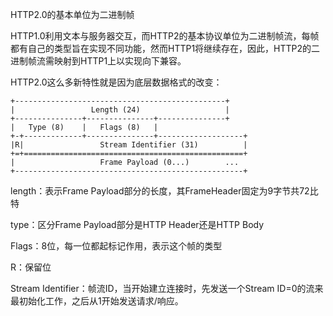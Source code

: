 HTTP2.0的基本单位为二进制帧

HTTP1.0利用文本与服务器交互，而HTTP2的基本协议单位为二进制帧流，每帧都有自己的类型旨在实现不同功能，然而HTTP1将继续存在，因此，HTTP2的二进制帧流需映射到HTTP1上以实现向下兼容。

HTTP2.0这么多新特性就是因为底层数据格式的改变：

```
+-----------------------------------------------+
|                 Length (24)                   |
+---------------+---------------+---------------+
|   Type (8)    |   Flags (8)   |
+-+-------------+---------------+-------------------+
|R|                 Stream Identifier (31)          |
+=+=================================================+
|                   Frame Payload (0...)        ...
+---------------------------------------------------+
```

length：表示Frame Payload部分的长度，其FrameHeader固定为9字节共72比特

type：区分Frame Payload部分是HTTP Header还是HTTP Body

Flags：8位，每一位都起标记作用，表示这个帧的类型

R：保留位

Stream Identifier：帧流ID，当开始建立连接时，先发送一个Stream ID=0的流来最初始化工作，之后从1开始发送请求/响应。



